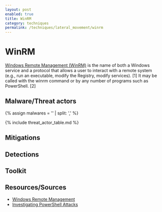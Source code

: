 ```yaml
---
layout: post
enabled: true
title: WinRM
category: techniques
permalink: /techniques/lateral_movement/winrm
---
```

# WinRM
[Windows Remote Management (WinRM)](https://attack.mitre.org/techniques/T1028/) is the name of both a Windows service and a protocol that allows a user to interact with a remote system (e.g., run an executable, modify the Registry, modify services). [1] It may be called with the winrm command or by any number of programs such as PowerShell. [2]

## Malware/Threat actors

{% assign malwares = '' | split: ',' %}

{% include threat_actor_table.md %}

## Mitigations


## Detections


## Toolkit


## Resources/Sources
* [Windows Remote Management](https://attack.mitre.org/techniques/T1028/)
* [Investigating PowerShell Attacks](https://www.blackhat.com/docs/us-14/materials/us-14-Kazanciyan-Investigating-Powershell-Attacks-WP.pdf)
